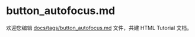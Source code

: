 button_autofocus.md
===

欢迎您编辑 <a target="__blank" href="https://github.com/jaywcjlove/html-tutorial/blob/main/docs/tags/button_autofocus.md">docs/tags/button_autofocus.md</a> 文件，共建 HTML Tutorial 文档。